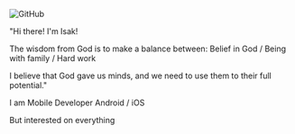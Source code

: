 ![GitHub](https://img.shields.io/badge/github-%23121011.svg?style=for-the-badge&logo=github&logoColor=white)

<!-- ![Logo](https://user-images.githubusercontent.com/52753194/141319610-193463ad-be04-48b9-8fba-d5aac9ba88e4.png)

My motto in life is: 'Never too late to study something new.'

Plan for 2025:

- iOS

- Python

- Golang

-->

"Hi there! I'm Isak!




The wisdom from God is to make a balance between: Belief in God / Being with family / Hard work

I believe that God gave us minds, and we need to use them to their full potential."


I am Mobile Developer
Android / iOS

But interested on everything






<!-- ### 3+ years experience specializing in the Android Development. 

![Android](https://img.shields.io/badge/Android-3DDC84?style=for-the-badge&logo=android&logoColor=white)

![Java](https://img.shields.io/badge/java-%23ED8B00.svg?style=for-the-badge&logo=java&logoColor=white) ![Kotlin](https://img.shields.io/badge/kotlin-%230095D5.svg?style=for-the-badge&logo=kotlin&logoColor=white)


## 🛠 Skills

- MVVM & MVP
- Koin / Hilt
- Coroutines
- DB Room
- NavComponent & Cicerone

- Architecture with DI
- Android Jetpack
- View binding
- Data binding

- Retrofit
- Picasso, Glide

- Firebase Products
- In-app-purchase & AD in App
- Google Map & MapBox
- Git (Gitlab/Github)

- Migration from Android Support to AndroidX

- Jira & Trello

- Material Design
- Design (Figma, Ps)

- Experience developing and releasing apps into Google Play.

-->


<!-- 
## StackTech 
It's my pet projects with any technologies and patterns.



| Repository| Pattern  | Navigation              | Multithreading | DI              |
| :-------- | :--------| :-----------            | :-----------   | :-----------    |
|[Choose the branch](https://github.com/dzhumaliev/Pet_NewsApp)      | MVVM     |   NavComponent          |   Coroutines   | Koin            |
| ***       | MVP      |                         |                | Hilt            |
|           |          |                         |                | Dagger 2        |
|           |          |                         |   RxKotlin     | Koin            |
|           |          |                         |                | Hilt            |
|           |          |                         |                | Dagger 2        |

<!-- 

| Repository| Pattern  | Navigation              | Multithreading | DI              |
| :-------- | :--------| :-----------            | :-----------   | :-----------    |
| ***       |   MVVM   |   Cicerone              |   Coroutines   | Koin            |
| ***       |   MVP    |                         |                | Hilt            |
|           |          |                         |                | Dagger 2        |
|           |          |                         |   RxKotlin     | Koin            |
|           |          |                         |                | Hilt            |
|           |          |                         |                | Dagger 2        |

| Repository| Pattern  | Navigation              | Multithreading | DI              |
| :-------- | :--------| :-----------            | :-----------   | :-----------    |
| ***       |  MVVM    | Activities / FragTrans  |   Coroutines   | Koin            |
| ***       |  MVP     |                         |                | Hilt            |
|           |          |                         |                | Dagger 2        |
|           |          |                         |   RxKotlin     | Koin            |
|           |          |                         |                | Hilt            |
|           |          |                         |                | Dagger 2        |

-->






<!-- ![Telegram](https://img.shields.io/badge/Telegram-2CA5E0?style=for-the-badge&logo=telegram&logoColor=white) -->





